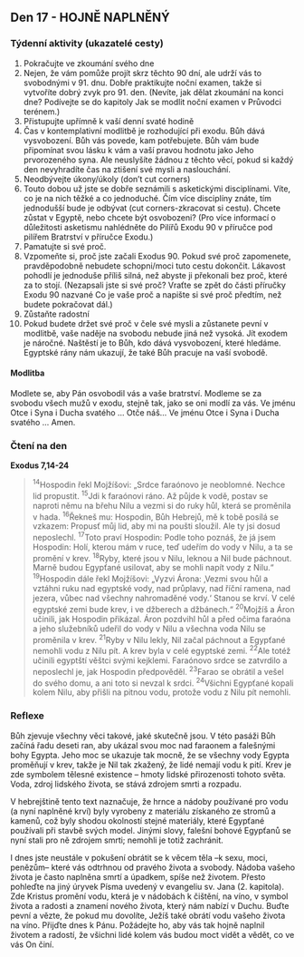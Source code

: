 ## Den 17 - HOJNĚ NAPLNĚNÝ

### Týdenní aktivity (ukazatelé cesty)

1. Pokračujte ve zkoumání svého dne
1. Nejen, že vám pomůže projít skrz těchto 90 dní, ale udrží vás to svobodnými v 91. dnu. Dobře praktikujte noční examen, takže si vytvoříte dobrý zvyk pro 91. den. (Nevíte, jak dělat zkoumání na konci dne? Podívejte se do kapitoly Jak se modlit noční examen v Průvodci terénem.)
1. Přistupujte upřímně k vaší denní svaté hodině
1. Čas v kontemplativní modlitbě je rozhodující při exodu. Bůh dává vysvobození. Bůh vás povede, kam potřebujete. Bůh vám bude připomínat svou lásku k vám a vaší pravou hodnotu jako Jeho prvorozeného syna. Ale neuslyšíte žádnou z těchto věcí, pokud si každý den nevyhradíte čas na ztišení své mysli a naslouchání.
1. Neodbývejte úkony/úkoly (don’t cut corners)
1. Touto dobou už jste se dobře seznámili s asketickými disciplínami. Víte, co je na nich těžké a co jednoduché. Čím více disciplíny znáte, tím jednodušší bude je odbývat (cut corners-zkracovat si cestu). Chcete zůstat v Egyptě, nebo chcete být osvobozeni? (Pro více informací o důležitosti asketismu nahlédněte do Pilířů Exodu 90 v příručce pod pilířem Bratrství v příručce Exodu.)
1. Pamatujte si své proč.
1. Vzpomeňte si, proč jste začali Exodus 90. Pokud své proč zapomenete, pravděpodobně nebudete schopni/moci tuto cestu dokončit. Lákavost pohodlí je jednoduše příliš silná, než abyste ji překonali bez proč, které za to stojí. (Nezapsali jste si své proč? Vraťte se zpět do části příručky Exodu 90 nazvané Co je vaše proč a napište si své proč předtím, než budete pokračovat dál.)
1. Zůstaňte radostní
1. Pokud budete držet své proč v čele své mysli a zůstanete pevní v modlitbě, vaše naděje na svobodu nebude jiná než vysoká. Jít exodem je náročné. Naštěstí je to Bůh, kdo dává vysvobození, které hledáme. Egyptské rány nám ukazují, že také Bůh pracuje na vaší svobodě.

#### Modlitba

Modlete se, aby Pán osvobodil vás a vaše bratrství.
Modleme se za svobodu všech mužů v exodu, stejně tak, jako se oni modlí za vás.
Ve jménu Otce i Syna i Ducha svatého … Otče náš… Ve jménu Otce i Syna i Ducha svatého … Amen.

### Čtení na den

**Exodus 7,14-24**

> <sup>14</sup>Hospodin řekl Mojžíšovi: „Srdce faraónovo je neoblomné. Nechce lid propustit.
> <sup>15</sup>Jdi k faraónovi ráno. Až půjde k vodě, postav se naproti němu na břehu Nilu a vezmi si do ruky hůl, která se proměnila v hada.
> <sup>16</sup>Řekneš mu: Hospodin, Bůh Hebrejů, mě k tobě posílá se vzkazem: Propusť můj lid, aby mi na poušti sloužil. Ale ty jsi dosud neposlechl.
> <sup>17</sup>Toto praví Hospodin: Podle toho poznáš, že já jsem Hospodin: Holí, kterou mám v ruce, teď udeřím do vody v Nilu, a ta se promění v krev.
> <sup>18</sup>Ryby, které jsou v Nilu, leknou a Nil bude páchnout. Marně budou Egypťané usilovat, aby se mohli napít vody z Nilu.“
> <sup>19</sup>Hospodin dále řekl Mojžíšovi: „Vyzvi Árona: ‚Vezmi svou hůl a vztáhni ruku nad egyptské vody, nad průplavy, nad říční ramena, nad jezera, vůbec nad všechny nahromaděné vody.‘ Stanou se krví. V celé egyptské zemi bude krev, i ve džberech a džbánech.“
> <sup>20</sup>Mojžíš a Áron učinili, jak Hospodin přikázal. Áron pozdvihl hůl a před očima faraóna a jeho služebníků udeřil do vody v Nilu a všechna voda Nilu se proměnila v krev.
> <sup>21</sup>Ryby v Nilu lekly, Nil začal páchnout a Egypťané nemohli vodu z Nilu pít. A krev byla v celé egyptské zemi.
> <sup>22</sup>Ale totéž učinili egyptští věštci svými kejklemi. Faraónovo srdce se zatvrdilo a neposlechl je, jak Hospodin předpověděl.
> <sup>23</sup>Farao se obrátil a vešel do svého domu, a ani toto si nevzal k srdci.
> <sup>24</sup>Všichni Egypťané kopali kolem Nilu, aby přišli na pitnou vodu, protože vodu z Nilu pít nemohli.

### Reflexe

Bůh zjevuje všechny věci takové, jaké skutečně jsou. V této pasáži Bůh začíná řadu deseti ran, aby ukázal svou
moc nad faraonem a falešnými bohy Egypta. Jeho moc se ukazuje tak mocně, že se všechny vody Egypta
proměňují v krev, takže je Nil tak zkažený, že lidé nemají vodu k pití. Krev je zde symbolem tělesné existence –
hmoty lidské přirozenosti tohoto světa. Voda, zdroj lidského života, se stává zdrojem smrti a rozpadu.

V hebrejštině tento text naznačuje, že hrnce a nádoby používané pro vodu (a nyní naplněné krví) byly vyrobeny z
materiálu získaného ze stromů a kamenů, což byly shodou okolností stejné materiály, které Egypťané používali při
stavbě svých model. Jinými slovy, falešní bohové Egypťanů se nyní stali pro ně zdrojem smrti; nemohli je totiž
zachránit.

I dnes jste neustále v pokušení obrátit se k věcem těla –k sexu, moci, penězům– které vás odtrhnou od pravého
života a svobody. Nádoba vašeho života je často naplněna smrtí a úpadkem, spíše než životem. Přesto pohleďte na
jiný úryvek Písma uvedený v evangeliu sv. Jana (2. kapitola). Zde Kristus promění vodu, která je v nádobách k
čištění, na víno, v symbol života a radosti a znamení nového života, který nám nabízí v Duchu. Buďte pevní a
vězte, že pokud mu dovolíte, Ježíš také obrátí vodu vašeho života na víno. Přijďte dnes k Pánu. Požádejte ho, aby
vás tak hojně naplnil životem a radostí, že všichni lidé kolem vás budou moct vidět a vědět, co ve vás On činí.
